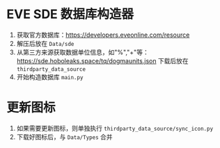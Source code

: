 # EVE SDE 数据库构造器

1. 获取官方数据库：https://developers.eveonline.com/resource
2. 解压后放在 `Data/sde`
2. 从第三方来源获取数据单位信息，如"%","+"等：https://sde.hoboleaks.space/tq/dogmaunits.json 下载后放在 `thirdparty_data_source`
3. 开始构造数据库 `main.py`

# 更新图标

1. 如果需要更新图标，则单独执行 `thirdparty_data_source/sync_icon.py`
2. 下载好图标后，与 `Data/Types` 合并